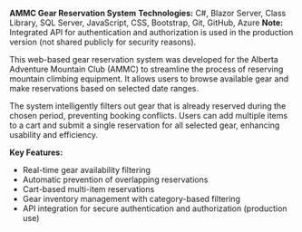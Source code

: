 
**AMMC Gear Reservation System**
**Technologies:** C#, Blazor Server, Class Library, SQL Server, JavaScript, CSS, Bootstrap, Git, GitHub, Azure
**Note:** Integrated API for authentication and authorization is used in the production version (not shared publicly for security reasons).

This web-based gear reservation system was developed for the Alberta Adventure Mountain Club (AMMC) to streamline the process of reserving mountain climbing equipment. It allows users to browse available gear and make reservations based on selected date ranges.

The system intelligently filters out gear that is already reserved during the chosen period, preventing booking conflicts. Users can add multiple items to a cart and submit a single reservation for all selected gear, enhancing usability and efficiency.

**Key Features:**

* Real-time gear availability filtering
* Automatic prevention of overlapping reservations
* Cart-based multi-item reservations
* Gear inventory management with category-based filtering
* API integration for secure authentication and authorization (production use)

